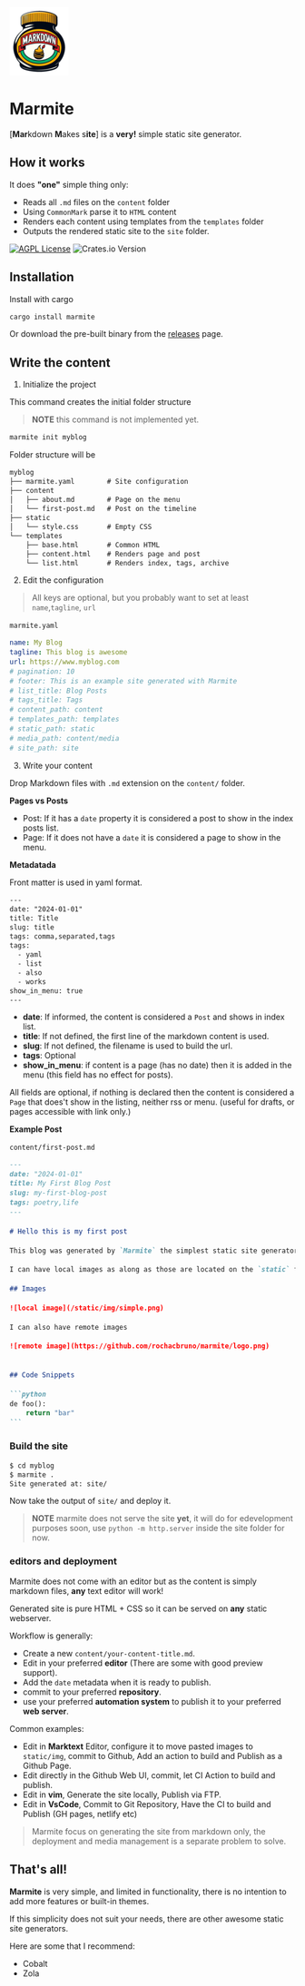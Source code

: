 ![Logo](/assets/_resized/logo_160x120.png)

# Marmite

[**Mar**kdown **M**akes s**ite**] is a **very!** simple static site generator.

## How it works

It does **"one"** simple thing only:

- Reads all `.md` files on the `content` folder
- Using `CommonMark` parse it to `HTML` content
- Renders each content using templates from the `templates` folder
- Outputs the rendered static site to the `site` folder.

[![AGPL License](https://img.shields.io/badge/license-AGPL-blue.svg)](http://www.gnu.org/licenses/agpl-3.0)
![Crates.io Version](https://img.shields.io/crates/v/marmite)


## Installation

Install with cargo

```bash
cargo install marmite
```

Or download the pre-built binary from the [releases](https://github.com/rochacbruno/marmite/releases) page.

## Write the content

1. Initialize the project

This command creates the initial folder structure

> **NOTE** this command is not implemented yet.

```bash
marmite init myblog
```

Folder structure will be

```plain
myblog
├── marmite.yaml        # Site configuration
├── content
│   ├── about.md        # Page on the menu
│   └── first-post.md   # Post on the timeline
├── static
│   └── style.css       # Empty CSS
└── templates
    ├── base.html       # Common HTML
    ├── content.html    # Renders page and post
    └── list.html       # Renders index, tags, archive
```

2. Edit the configuration

> All keys are optional, but you probably want to set at least `name`,`tagline`, `url`

`marmite.yaml`
```yaml
name: My Blog
tagline: This blog is awesome
url: https://www.myblog.com
# pagination: 10
# footer: This is an example site generated with Marmite
# list_title: Blog Posts
# tags_title: Tags
# content_path: content
# templates_path: templates
# static_path: static
# media_path: content/media
# site_path: site
```

3. Write your content

Drop Markdown files with `.md` extension on the `content/` folder.

**Pages vs Posts**

- Post: If it has a `date` property it is considered a post to show in the index posts list.
- Page: If it does not have a `date` it is considered a page to show in the menu.

**Metadatada**

Front matter is used in yaml format.

```
---
date: "2024-01-01"
title: Title
slug: title
tags: comma,separated,tags
tags:
  - yaml
  - list
  - also
  - works
show_in_menu: true
---
```

- **date**: If informed, the content is considered a `Post` and shows in index list.
- **title**: If not defined, the first line of the markdown content is used.
- **slug**: If not defined, the filename is used to build the url.
- **tags**: Optional
- **show_in_menu**: if content is a page (has no date) then it is added in the menu (this field has no effect for posts).

All fields are optional, if nothing is declared then the content is considered a `Page` that does't show in the listing, neither rss or menu. (useful for drafts, or pages accessible with link only.)

**Example Post**

`content/first-post.md`
````markdown
---
date: "2024-01-01"
title: My First Blog Post
slug: my-first-blog-post
tags: poetry,life
---

# Hello this is my first post

This blog was generated by `Marmite` the simplest static site generator

I can have local images as along as those are located on the `static` folder.

## Images

![local image](/static/img/simple.png)

I can also have remote images

![remote image](https://github.com/rochacbruno/marmite/logo.png)


## Code Snippets

```python
de foo():
    return "bar"
```
````

### Build the site

```console
$ cd myblog
$ marmite .
Site generated at: site/
```

Now take the output of `site/` and deploy it.

> **NOTE** marmite does not serve the site **yet**, it will do for edevelopment purposes soon, use `python -m http.server` inside the site folder for now.

### editors and deployment

Marmite does not come with an editor but as the content is simply markdown files, **any** text editor will work!

Generated site is pure HTML + CSS so it can be served on **any** static webserver.


Workflow is generally:

- Create a new `content/your-content-title.md`.
- Edit in your preferred **editor** (There are some with good preview support).
- Add the `date` metadata when it is ready to publish.
- commit to your preferred **repository**.
- use your preferred **automation system** to publish it to your preferred **web server**.

Common examples:

- Edit in **Marktext** Editor, configure it to move pasted images to `static/img`, commit to Github, Add an action to build and Publish as a Github Page.
- Edit directly in the Github Web UI, commit, let CI Action to build and publish.
- Edit in **vim**, Generate the site locally, Publish via FTP.
- Edit in **VsCode**, Commit to Git Repository, Have the CI to build and Publish (GH pages, netlify etc)

> Marmite focus on generating the site from markdown only, the deployment and media management is a separate problem to solve.


## That's all!

**Marmite** is very simple, and limited in functionality, there is no intention to add more features or built-in themes.

If this simplicity does not suit your needs, there are other awesome static site generators.


Here are some that I recommend:

- Cobalt
- Zola
